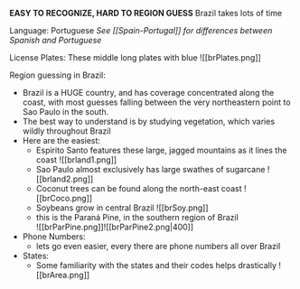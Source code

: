 **EASY TO RECOGNIZE, HARD TO REGION GUESS**
Brazil takes lots of time 

Language: Portuguese 
*See [[Spain-Portugal]] for differences between Spanish and Portuguese*

License Plates: 
These middle long plates with blue 
![[brPlates.png]]

Region guessing in Brazil: 
* Brazil is a HUGE country, and has coverage concentrated along the coast, with most guesses falling between the very northeastern point to Sao Paulo in the south.
* The best way to understand is by studying vegetation, which varies wildly throughout Brazil 
* Here are the easiest: 
	* Espirito Santo features these large, jagged mountains as it lines the coast
	  ![[brland1.png]]
	* Sao Paulo almost exclusively has large swathes of sugarcane
	  ![[brland2.png]]
	* Coconut trees can be found along the north-east coast 
	  ![[brCoco.png]]
	* Soybeans grow in central Brazil
	  ![[brSoy.png]]
	* this is the Paraná Pine, in the southern region of Brazil  
	  ![[brParPine.png]]![[brParPine2.png|400]]
* Phone Numbers: 
	* lets go even easier, every there are phone numbers all over Brazil 
* States: 
	* Some familiarity with the states and their codes helps drastically
	  ![[brArea.png]]